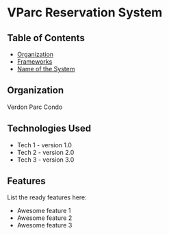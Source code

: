 # VParc Reservation System



## Table of Contents
* [Organization](#organization)
* [Frameworks](#technologies-used)
* [Name of the System](#features)



## Organization
Verdon Parc Condo


## Technologies Used
- Tech 1 - version 1.0
- Tech 2 - version 2.0
- Tech 3 - version 3.0


## Features
List the ready features here:
- Awesome feature 1
- Awesome feature 2
- Awesome feature 3

